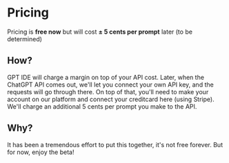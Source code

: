 # Pricing

Pricing is **free now** but will cost **± 5 cents per prompt** later (to be determined)

## How?

GPT IDE will charge a margin on top of your API cost. Later, when the ChatGPT API comes out, we'll let you connect your own API key, and the requests will go through there. On top of that, you'll need to make your account on our platform and connect your creditcard here (using Stripe). We'll charge an additional 5 cents per prompt you make to the API.

## Why?

It has been a tremendous effort to put this together, it's not free forever. But for now, enjoy the beta!
